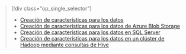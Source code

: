 > [!div class="op_single_selector"]
> * [Creación de características para los datos](../articles/machine-learning/machine-learning-data-science-create-features.md)
> * [Creación de características para los datos de Azure Blob Storage](../articles/machine-learning/machine-learning-data-science-create-features-blob.md)
> * [Creación de características para los datos en SQL Server](../articles/machine-learning/machine-learning-data-science-create-features-sql-server.md)
> * [Creación de características para los datos en un clúster de Hadoop mediante consultas de Hive](../articles/machine-learning/machine-learning-data-science-create-features-hive.md)
> 
> 

